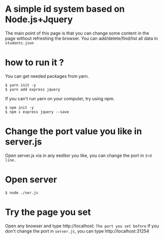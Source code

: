 # A simple id system based on Node.js+Jquery
The main point of this page is that you can change some content in  the page without refreshing the browser.
You can add/delete/find/list all data in `students.json`

# how to run it ?
You can get needed  packages from yarn.
```
$ yarn init -y
$ yarn add express jquery
```
If you can't run yarn on your computer, try using npm.
```
$ npm init -y
$ npm i express jquery --save
```
# Change the port value you like in server.js
Open server.js via in any eeditor you like, you can change the port in `3rd line.`

# Open server
```
$ node ./ser.js
```

# Try the page you set
Open any browser and type
http://localhost: `The port you set before`
If you don't change the port in `server.js`, you can type
http://localhost:31254

